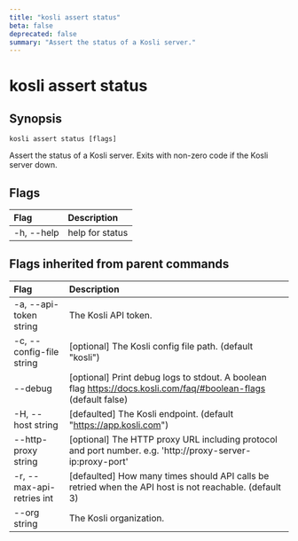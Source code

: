 ```yaml
---
title: "kosli assert status"
beta: false
deprecated: false
summary: "Assert the status of a Kosli server."
---
```


# kosli assert status

## Synopsis

```shell
kosli assert status [flags]
```

Assert the status of a Kosli server.
Exits with non-zero code if the Kosli server down.

## Flags
| Flag | Description |
| :--- | :--- |
|    -h, --help  |  help for status  |


## Flags inherited from parent commands
| Flag | Description |
| :--- | :--- |
|    -a, --api-token string  |  The Kosli API token.  |
|    -c, --config-file string  |  [optional] The Kosli config file path. (default "kosli")  |
|        --debug  |  [optional] Print debug logs to stdout. A boolean flag https://docs.kosli.com/faq/#boolean-flags (default false)  |
|    -H, --host string  |  [defaulted] The Kosli endpoint. (default "https://app.kosli.com")  |
|        --http-proxy string  |  [optional] The HTTP proxy URL including protocol and port number. e.g. 'http://proxy-server-ip:proxy-port'  |
|    -r, --max-api-retries int  |  [defaulted] How many times should API calls be retried when the API host is not reachable. (default 3)  |
|        --org string  |  The Kosli organization.  |


